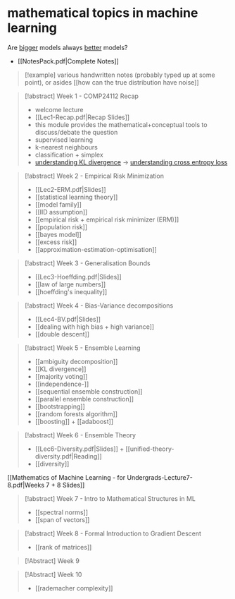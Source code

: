 # mathematical topics in machine learning
Are <u>bigger</u> models always <u>better</u> models?

- [[NotesPack.pdf|Complete Notes]]

> [!example] various handwritten notes (probably typed up at some point), or asides
> [[how can the true distribution have noise]]

> [!abstract] Week 1 - COMP24112 Recap
> - welcome lecture
> - [[Lec1-Recap.pdf|Recap Slides]]
> - this module provides the mathematical+conceptual tools to discuss/debate the question
> - supervised learning
> - k-nearest neighbours
> - classification + simplex
> - [understanding KL divergence](https://www.youtube.com/watch?v=SxGYPqCgJWM) -> [understanding cross entropy loss](https://www.youtube.com/watch?v=Pwgpl9mKars)

> [!abstract] Week 2 - Empirical Risk Minimization
> - [[Lec2-ERM.pdf|Slides]]
> - [[statistical learning theory]]
> - [[model family]]
> - [[IID assumption]]
> - [[empirical risk + empirical risk minimizer (ERM)]]
> - [[population risk]]
> - [[bayes model]]
> - [[excess risk]]
> - [[approximation-estimation-optimisation]]

> [!abstract] Week 3 - Generalisation Bounds
> - [[Lec3-Hoeffding.pdf|Slides]]
> - [[law of large numbers]]
> - [[hoeffding's inequality]]

> [!abstract] Week 4 - Bias-Variance decompositions
> - [[Lec4-BV.pdf|Slides]]
> - [[dealing with high bias + high variance]]
> - [[double descent]]

> [!abstract] Week 5 - Ensemble Learning
> - [[ambiguity decomposition]]
> - [[KL divergence]]
> - [[majority voting]]
> - [[independence-]]
> - [[sequential ensemble construction]]
> - [[parallel ensemble construction]]
> - [[bootstrapping]]
> - [[random forests algorithm]]
> - [[boosting]] + [[adaboost]]

> [!abstract] Week 6 - Ensemble Theory
> - [[Lec6-Diversity.pdf|Slides]] + [[unified-theory-diversity.pdf|Reading]]
> - [[diversity]]

[[Mathematics of Machine Learning - for Undergrads-Lecture7-8.pdf|Weeks 7 + 8 Slides]]

> [!abstract] Week 7 - Intro to Mathematical Structures in ML
> - [[spectral norms]]
> - [[span of vectors]] 

> [!abstract] Week 8 - Formal Introduction to Gradient Descent
> 
> - [[rank of matrices]]

> [!Abstract] Week 9

> [!Abstract] Week 10 
> - [[rademacher complexity]]